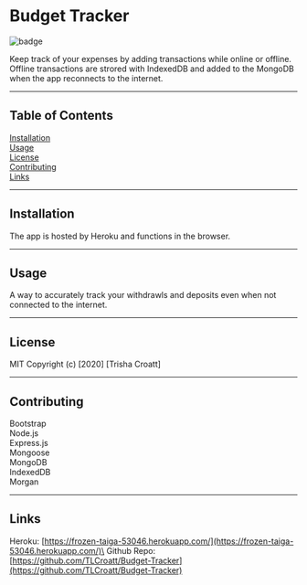 # Budget Tracker
    
![badge](https://img.shields.io/badge/license-MIT-green)

Keep track of your expenses by adding transactions while online or offline. Offline transactions are strored with IndexedDB and added to the MongoDB when the app reconnects to the internet.

---

## Table of Contents
[Installation](#installation)\
[Usage](#usage)\
[License](#license)\
[Contributing](#contributing)\
[Links](#links)

---

## Installation
The app is hosted by Heroku and functions in the browser.

---

## Usage
A way to accurately track your withdrawls and deposits even when not connected to the internet.

---

## License
MIT
Copyright (c) [2020] [Trisha Croatt]

---

## Contributing
Bootstrap\
Node.js\
Express.js\
Mongoose\
MongoDB\
IndexedDB\
Morgan

---

## Links
Heroku: [https://frozen-taiga-53046.herokuapp.com/](https://frozen-taiga-53046.herokuapp.com/)\
Github Repo: [https://github.com/TLCroatt/Budget-Tracker](https://github.com/TLCroatt/Budget-Tracker)